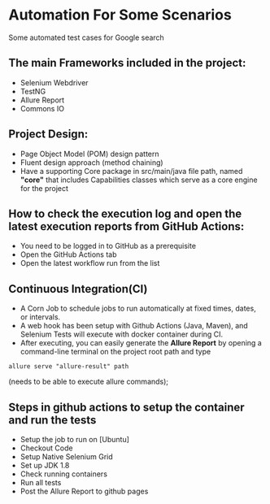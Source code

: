 # Automation For Some Scenarios
Some automated test cases for Google search
## The main Frameworks included in the project:
* Selenium Webdriver
* TestNG
* Allure Report
* Commons IO
## Project Design:
* Page Object Model (POM) design pattern
* Fluent design approach (method chaining)
* Have a supporting Core package in src/main/java file path, named **"core"** that includes Capabilities classes which serve as a core engine for the project
## How to check the execution log and open the latest execution reports from GitHub Actions:
* You need to be logged in to GitHub as a prerequisite
* Open the GitHub Actions tab
* Open the latest workflow run from the list
## Continuous Integration(CI)
* A Corn Job to schedule jobs to run automatically at fixed times, dates, or intervals.
* A web hook has been setup with Github Actions (Java, Maven), and Selenium Tests will execute with docker container during CI.
* After executing, you can easily generate the **Allure Report** by opening a command-line terminal on the project 
root path and type
```
allure serve "allure-result" path
```
(needs to be able to execute allure commands);
## Steps in github actions to setup the container and run the tests
* Setup the job to run on [Ubuntu]
* Checkout Code
* Setup Native Selenium Grid
* Set up JDK 1.8
* Check running containers
* Run all tests
* Post the Allure Report to github pages
